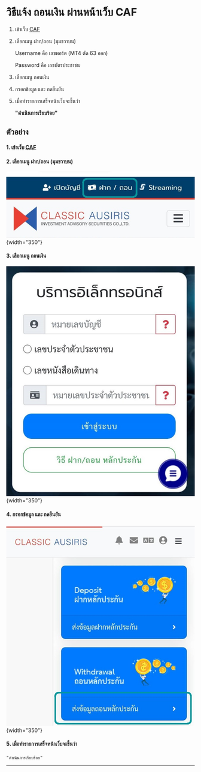 # วิธีแจ้ง ถอนเงิน ผ่านหน้าเว็บ CAF
1. เข้าเว็บ [CAF](https://www.caf.co.th/)

2. เลือกเมนู ฝาก/ถอน (มุมขวาบน)

    Username คือ เลขพอร์ต (MT4 ตัด 63 ออก)
    
    Password คือ เลขบัตรประชาชน

3. เลือกเมนู ถอนเงิน

4. กรอกข้อมูล และ กดยืนยัน

5. เมื่อทำรายการเสร็จหน้าเว็บจะขึ้นว่า

    **"ดำเนินการเรียบร้อย"**

## ตัวอย่าง

#### 1. เข้าเว็บ [CAF](https://www.caf.co.th/)

#### 2. เลือกเมนู ฝาก/ถอน (มุมขวาบน)

![02](images/withdraw/02.jpg){width="350"}

#### 3. เลือกเมนู ถอนเงิน

![03](images/withdraw/03.jpg){width="350"}

#### 4. กรอกข้อมูล และ กดยืนยัน

![04](images/withdraw/04.jpg){width="350"}

#### 5. เมื่อทำรายการเสร็จหน้าเว็บจะขึ้นว่า

    "ดำเนินการเรียบร้อย"
---